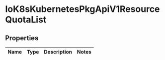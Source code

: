 
# IoK8sKubernetesPkgApiV1ResourceQuotaList

## Properties
Name | Type | Description | Notes
------------ | ------------- | ------------- | -------------



